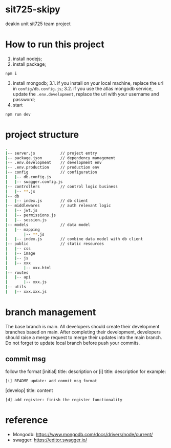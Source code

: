 # sit725-skipy

deakin unit sit725 team project

# How to run this project

1. install nodejs;
2. install package;

```
npm i
```

3. install mongodb;
   3.1. if you install on your local machine, replace the url in `config/db.config.js`;
   3.2. if you use the atlas mongodb service, update the `.env.development`, replace the uri with your username and password;
4. start

```
npm run dev
```

# project structure

```sh
.
|-- server.js           // project entry
|-- package.json        // dependency management
|-- .env.development    // development env
|-- .env.production     // production env
|-- config              // configuration
|   |-- db.config.js
|   |-- swagger.config.js
|-- controllers         // control logic business
|   |-- **.js
|-- db
|   |-- index.js        // db client
|-- middlewares         // auth relevant logic
|   |-- jwt.js
|   |-- permissions.js
|   |-- session.js
|-- models              // data model
|   |-- mapping
|       |-- **.js
|   |-- index.js        // combine data model with db client
|-- public              // static resources
|   |-- css
|   |-- image
|   |-- js
|   |-- xxx
|       |-- xxx.html
|-- routes
|   |-- api
|       |-- xxx.js
|-- utils
|   |-- xxx.xxx.js
```

# branch management

The base branch is main. All developers should create their development branches based on main. After completing their development, developers should raise a merge request to merge their updates into the main branch. Do not forget to update local branch before push your commits.

## commit msg

follow the format
[initial] title: description or [i] title: description
for example:

```
[i] README update: add commit msg format
```

[develop] title: content

```
[d] add register: finish the register functionality
```

# reference

- Mongodb: https://www.mongodb.com/docs/drivers/node/current/
- swagger: https://editor.swagger.io/
